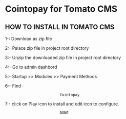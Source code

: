 # Cointopay for Tomato CMS

## HOW TO INSTALL IN TOMATO CMS

1-: Download as zip file 

2:- Palace zip file in project root directory

3:- Unzip the downloaded zip file in project root directory

4:- Go to admin dashbord

5:-  Startup >> Modules >> Payment Methods

6:-  Find 

                             Cointopay                                    

7:- click on Play icon to install and edit icon to configure.

                             DONE                                                                           
